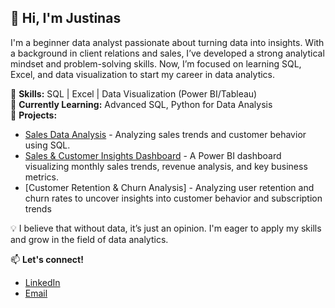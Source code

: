 ## 👋 Hi, I'm Justinas

I'm a beginner data analyst passionate about turning data into insights. With a background in client relations and sales, I’ve developed a strong analytical mindset and problem-solving skills. Now, I’m focused on learning SQL, Excel, and data visualization to start my career in data analytics.  

🔹 **Skills:** SQL | Excel | Data Visualization (Power BI/Tableau)  
🔹 **Currently Learning:** Advanced SQL, Python for Data Analysis  
🔹 **Projects:**  
- [Sales Data Analysis](https://github.com/JustinasBazevicius/SQL-BigQuery-) - Analyzing sales trends and customer behavior using SQL.  
- [Sales & Customer Insights Dashboard](https://github.com/JustinasBazevicius/PowerBI) - A Power BI dashboard visualizing monthly sales trends, revenue analysis, and key business metrics.
- [Customer Retention & Churn Analysis] - Analyzing user retention and churn rates to uncover insights into customer behavior and subscription trends

💡 I believe that without data, it’s just an opinion. I'm eager to apply my skills and grow in the field of data analytics.  

📫 **Let's connect!**  
- [LinkedIn](#)  
- [Email](#)  


<!--
**JustinasBazevicius/JustinasBazevicius** is a ✨ _special_ ✨ repository because its `README.md` (this file) appears on your GitHub profile.

Here are some ideas to get you started:

- 🔭 I’m currently working on ...
- 🌱 I’m currently learning ...
- 👯 I’m looking to collaborate on ...
- 🤔 I’m looking for help with ...
- 💬 Ask me about ...
- 📫 How to reach me: ...
- 😄 Pronouns: ...
- ⚡ Fun fact: ...
-->
